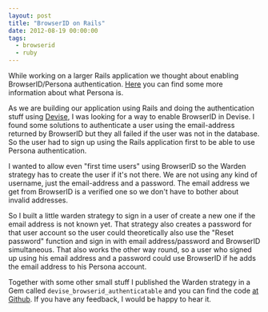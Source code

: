 ```yaml
---
layout: post
title: "BrowserID on Rails"
date: 2012-08-19 00:00:00
tags:
  - browserid
  - ruby
---
```


While working on a larger Rails application we thought about enabling
BrowserID/Persona authentication. [Here][persona-mdn] you can find some more
information about what Persona is.

As we are building our application using Rails and doing the authentication
stuff using [Devise][devise], I was looking for a way to enable BrowserID in
Devise. I found some solutions to authenticate a user using the email-address
returned by BrowserID but they all failed if the user was not in the database.
So the user had to sign up using the Rails application first to be able to use
Persona authentication.

I wanted to allow even "first time users" using BrowserID so the Warden
strategy has to create the user if it's not there. We are not using any kind of
username, just the email-address and a password. The email address we get from
BrowserID is a verified one so we don't have to bother about invalid addresses.

So I built a little warden strategy to sign in a user of create a new one if
the email address is not known yet. That strategy also creates a password for
that user account so the user could theoretically also use the "Reset password"
function and sign in with email address/password and BrowserID simultaneous.
That also works the other way round, so a user who signed up using his email
address and a password could use BrowserID if he adds the email address to his
Persona account.

Together with some other small stuff I published the Warden strategy in a Gem
called `devise_browserid_authenticatable` and you can find the code [at
Github][github]. If you have any feedback, I would be happy to hear it.

[devise]: https://github.com/plataformatec/devise
[github]: https://github.com/denschub/devise_browserid_authenticatable
[persona-mdn]: https://developer.mozilla.org/en-US/docs/Persona
